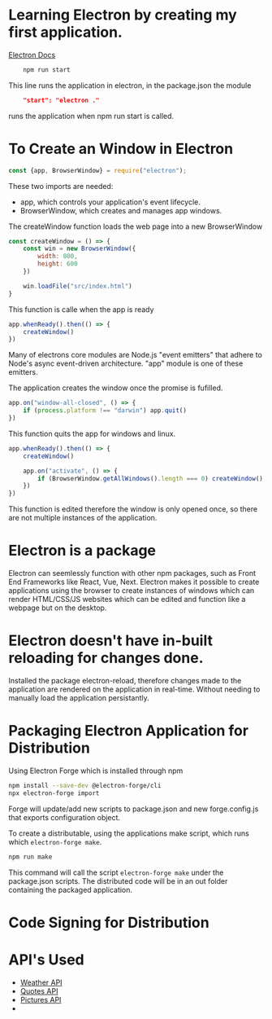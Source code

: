 # Learning Electron by creating my first application.
[Electron Docs](https://www.electronjs.org/docs/latest/)
```bash
    npm run start
```
This line runs the application in electron, in the package.json the module 
```json 
    "start": "electron ."
```
runs the application when npm run start is called.

# To Create an Window in Electron
```javascript
const {app, BrowserWindow} = require("electron");
```
These two imports are needed:
- app, which controls your application's event lifecycle.
- BrowserWindow, which creates and manages app windows.

The createWindow function loads the web page into a new BrowserWindow
```javascript
const createWindow = () => {
    const win = new BrowserWindow({
        width: 800,
        height: 600
    })

    win.loadFile("src/index.html")
}
```

This function is calle when the app is ready
```javascript
app.whenReady().then(() => {
    createWindow()
})
```
Many of electrons core modules are Node.js "event emitters" that adhere to Node's async event-driven architecture. "app" module is one of these emitters.

The application creates the window once the promise is fufilled.

```javascript
app.on("window-all-closed", () => {
    if (process.platform !== "darwin") app.quit()
})
```
This function quits the app for windows and linux.

```javascript
app.whenReady().then(() => {
    createWindow()

    app.on("activate", () => {
        if (BrowserWindow.getAllWindows().length === 0) createWindow();
    })
})
```
This function is edited therefore the window is only opened once, so there are not multiple instances of the application.

# Electron is a package
Electron can seemlessly function with other npm packages, such as Front End Frameworks like React, Vue, Next. Electron makes it possible to create applications using the browser to create instances of windows which can render HTML/CSS/JS websites which can be edited and function like a webpage but on the desktop.

# Electron doesn't have in-built reloading for changes done.
Installed the package electron-reload, therefore changes made to the application are rendered on the application in real-time. Without needing to manually load the application persistantly.

# Packaging Electron Application for Distribution
Using Electron Forge which is installed through npm
```bash
npm install --save-dev @electron-forge/cli
npx electron-forge import
```
Forge will update/add new scripts to package.json and new forge.config.js that exports configuration object.

To create a distributable, using the applications make script, which runs which ```electron-forge make```.
```bash
npm run make
```
This command will call the script ```electron-forge make``` under the package.json scripts. The distributed code will be in an out folder containing the packaged application.

# Code Signing for Distribution


# API's Used
- [Weather API](https://open-meteo.com/)
- [Quotes API](https://zenquotes.io/)
- [Pictures API](https://picsum.photos/)
- 
